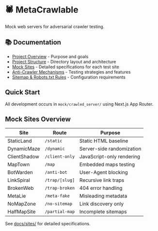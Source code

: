 # 🕷️ MetaCrawlable

Mock web servers for adversarial crawler testing.

## 📚 Documentation

- [Project Overview](docs/overview.md) - Purpose and goals
- [Project Structure](docs/structure.md) - Directory layout and architecture
- [Mock Sites](docs/sites/) - Detailed specifications for each test site
- [Anti-Crawler Mechanisms](docs/anti-crawler.md) - Testing strategies and features
- [Sitemap & Robots.txt Rules](docs/sitemap-robots.md) - Configuration requirements

## Quick Start

All development occurs in `mock/crawled_server/` using Next.js App Router.

## Mock Sites Overview

| Site | Route | Purpose |
|------|-------|---------|
| StaticLand | `/static` | Static HTML baseline |
| DynamicMaze | `/dynamic` | Server-side randomization |
| ClientShadow | `/client-only` | JavaScript-only rendering |
| MapTown | `/map` | Embedded maps testing |
| BotWarden | `/anti-bot` | User-Agent blocking |
| LinkSpiral | `/trap/[slug]` | Recursive link traps |
| BrokenWeb | `/trap-broken` | 404 error handling |
| MetaLie | `/meta-fake` | Misleading metadata |
| NoMapZone | `/no-sitemap` | Link discovery only |
| HalfMapSite | `/partial-map` | Incomplete sitemaps |

See [docs/sites/](docs/sites/) for detailed specifications.